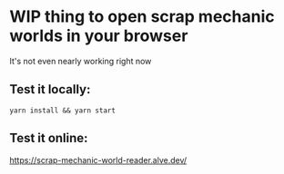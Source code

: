 # WIP thing to open scrap mechanic worlds in your browser

It's not even nearly working right now

## Test it locally:

`yarn install && yarn start`

## Test it online:

https://scrap-mechanic-world-reader.alve.dev/
